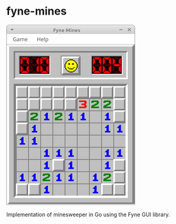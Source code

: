 # fyne-mines

![screenshot](screenshot.png)

Implementation of minesweeper in Go using the Fyne GUI library.
